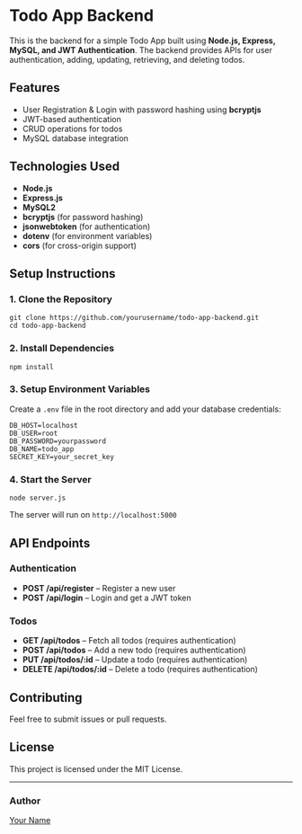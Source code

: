 # Todo App Backend

This is the backend for a simple Todo App built using **Node.js, Express, MySQL, and JWT Authentication**. The backend provides APIs for user authentication, adding, updating, retrieving, and deleting todos.

## Features
- User Registration & Login with password hashing using **bcryptjs**
- JWT-based authentication
- CRUD operations for todos
- MySQL database integration

## Technologies Used
- **Node.js**
- **Express.js**
- **MySQL2**
- **bcryptjs** (for password hashing)
- **jsonwebtoken** (for authentication)
- **dotenv** (for environment variables)
- **cors** (for cross-origin support)

## Setup Instructions

### 1. Clone the Repository
```
git clone https://github.com/yourusername/todo-app-backend.git
cd todo-app-backend
```

### 2. Install Dependencies
```
npm install
```

### 3. Setup Environment Variables
Create a `.env` file in the root directory and add your database credentials:
```
DB_HOST=localhost
DB_USER=root
DB_PASSWORD=yourpassword
DB_NAME=todo_app
SECRET_KEY=your_secret_key
```

### 4. Start the Server
```
node server.js
```
The server will run on `http://localhost:5000`

## API Endpoints

### Authentication
- **POST /api/register** – Register a new user
- **POST /api/login** – Login and get a JWT token

### Todos
- **GET /api/todos** – Fetch all todos (requires authentication)
- **POST /api/todos** – Add a new todo (requires authentication)
- **PUT /api/todos/:id** – Update a todo (requires authentication)
- **DELETE /api/todos/:id** – Delete a todo (requires authentication)

## Contributing
Feel free to submit issues or pull requests.

## License
This project is licensed under the MIT License.

---
### Author
[Your Name](https://github.com/yourusername)

